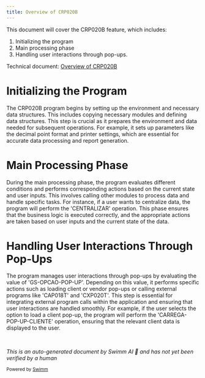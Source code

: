 ```yaml
---
title: Overview of CRP020B
---
```

This document will cover the CRP020B feature, which includes:

1. Initializing the program
2. Main processing phase
3. Handling user interactions through pop-ups.

Technical document: <SwmLink doc-title="Overview of CRP020B">[Overview of CRP020B](/.swm/overview-of-crp020b.g1xf3gy2.sw.md)</SwmLink>

# Initializing the Program

The CRP020B program begins by setting up the environment and necessary data structures. This includes copying necessary modules and defining data structures. This step is crucial as it prepares the environment and data needed for subsequent operations. For example, it sets up parameters like the decimal point format and printer settings, which are essential for accurate data processing and report generation.

# Main Processing Phase

During the main processing phase, the program evaluates different conditions and performs corresponding actions based on the current state and user inputs. This involves calling other modules to process data and handle specific tasks. For instance, if a user wants to centralize data, the program will perform the 'CENTRALIZAR' operation. This phase ensures that the business logic is executed correctly, and the appropriate actions are taken based on user inputs and the current state of the data.

# Handling User Interactions Through Pop-Ups

The program manages user interactions through pop-ups by evaluating the value of 'GS-OPCAO-POP-UP'. Depending on this value, it performs specific actions such as loading client or vendor pop-ups or calling external programs like 'CAP018T' and 'CXP020T'. This step is essential for integrating external program calls within the application and ensuring that user interactions are handled smoothly. For example, if the user selects the option to load a client pop-up, the program will perform the 'CARREGA-POP-UP-CLIENTE' operation, ensuring that the relevant client data is displayed to the user.

&nbsp;

*This is an auto-generated document by Swimm AI 🌊 and has not yet been verified by a human*

<SwmMeta version="3.0.0" repo-id="Z2l0aHViJTNBJTNBa2VsbG8lM0ElM0Fzd2ltbWlv" repo-name="kello"><sup>Powered by [Swimm](/)</sup></SwmMeta>
